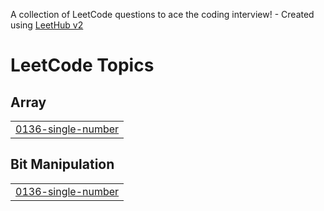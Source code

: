 A collection of LeetCode questions to ace the coding interview! - Created using [LeetHub v2](https://github.com/arunbhardwaj/LeetHub-2.0)
<!---LeetCode Topics Start-->
# LeetCode Topics
## Array
|  |
| ------- |
| [0136-single-number](https://github.com/habeebputhiyakath/leetcode/tree/master/0136-single-number) |
## Bit Manipulation
|  |
| ------- |
| [0136-single-number](https://github.com/habeebputhiyakath/leetcode/tree/master/0136-single-number) |
<!---LeetCode Topics End-->
